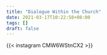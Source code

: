 ```yaml
---
title: "Dialogue Within the Church"
date: 2021-03-17T10:22:58+08:00
tags: []
draft: false
---
```

{{< instagram CMW6WStnCX2 >}}

